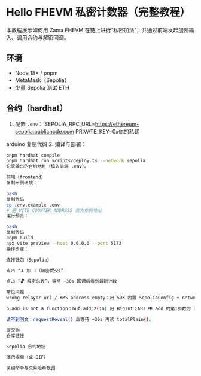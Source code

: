 # Hello FHEVM 私密计数器（完整教程）

本教程展示如何用 Zama FHEVM 在链上进行“私密加法”，并通过前端发起加密输入、调用合约与解密回调。

## 环境
- Node 18+ / pnpm
- MetaMask（Sepolia）
- 少量 Sepolia 测试 ETH

## 合约（hardhat）
1. 配置 `.env`：
SEPOLIA_RPC_URL=https://ethereum-sepolia.publicnode.com
PRIVATE_KEY=0x你的私钥

arduino
复制代码
2. 编译与部署：
```bash
pnpm hardhat compile
pnpm hardhat run scripts/deploy.ts --network sepolia
记录输出的合约地址（填入前端 .env）。

前端（frontend）
复制示例环境：

bash
复制代码
cp .env.example .env
# 把 VITE_COUNTER_ADDRESS 改为你的地址
运行预览：

bash
复制代码
pnpm build
npx vite preview --host 0.0.0.0 --port 5173
操作步骤：

连接钱包（Sepolia）

点击 “➕ 加 1（加密提交）”

点击 “🔓 解密总数”，等待 ~30s 回调后看到最新计数

常见问题
wrong relayer url / KMS address empty：用 SDK 内置 SepoliaConfig + network: window.ethereum + chainId: 11155111，不要随意覆盖 relayer/gateway。

b.add is not a function：buf.add32(1n) 用 BigInt；ABI 中 add 的第1参数为 bytes32（密文句柄）。

读不到明文：requestReveal() 后等待 ~30s 再读 totalPlain()。

提交物
仓库链接

Sepolia 合约地址

演示视频（或 GIF）

关键命令与交易哈希截图
